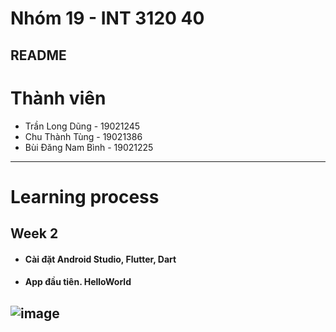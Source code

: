 # Nhóm 19 - INT 3120 40

## README    

# Thành viên
* Trần Long Dũng - 19021245
* Chu Thành Tùng - 19021386
* Bùi Đăng Nam Bình - 19021225

----

# Learning process

## Week 2

* #### Cài đặt Android Studio, Flutter, Dart
* #### App đầu tiên. HelloWorld

![image](https://user-images.githubusercontent.com/62604651/190574707-e042865e-e81d-4731-99a1-db13015de313.png)
----
